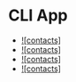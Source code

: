 # CLI App

- [![contacts]](results/1.jpg)
- [![contacts]](results/2.jpg)
- [![contacts]](results/3.jpg)
- [![contacts]](results/4.jpg)
